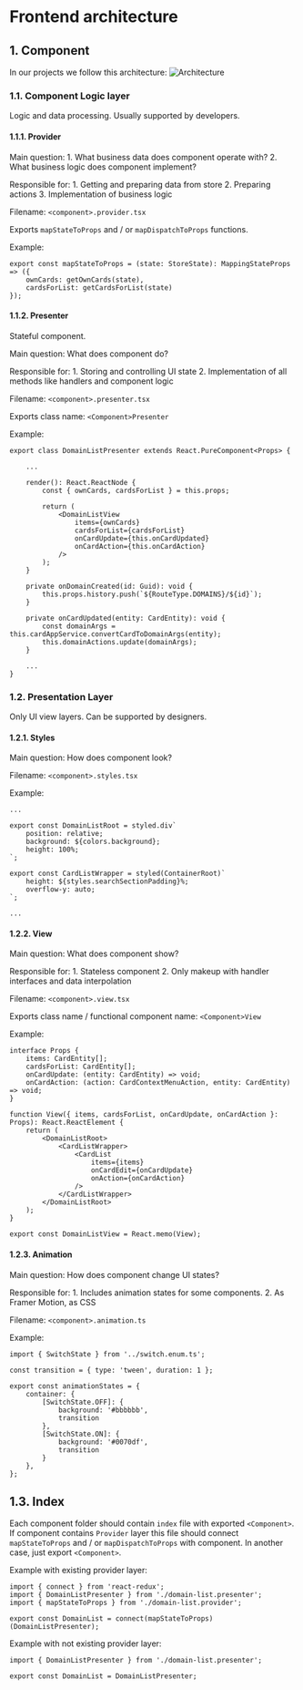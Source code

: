 # Frontend architecture

## 1. Component

In our projects we follow this architecture: ![Architecture](../.gitbook/assets/architecture%20%281%29.png)

### 1.1. Component Logic layer

Logic and data processing. Usually supported by developers.

#### 1.1.1. Provider

Main question: 1. What business data does component operate with? 2. What business logic does component implement?

Responsible for: 1. Getting and preparing data from store 2. Preparing actions 3. Implementation of business logic

Filename: `<component>.provider.tsx`

Exports `mapStateToProps` and / or `mapDispatchToProps` functions.

Example:

```text
export const mapStateToProps = (state: StoreState): MappingStateProps => ({
    ownCards: getOwnCards(state),
    cardsForList: getCardsForList(state)
});
```

#### 1.1.2. Presenter

Stateful component.

Main question: What does component do?

Responsible for: 1. Storing and controlling UI state 2. Implementation of all methods like handlers and component logic

Filename: `<component>.presenter.tsx`

Exports class name: `<Component>Presenter`

Example:

```text
export class DomainListPresenter extends React.PureComponent<Props> {

    ...

    render(): React.ReactNode {
        const { ownCards, cardsForList } = this.props;

        return (
            <DomainListView
                items={ownCards}
                cardsForList={cardsForList}
                onCardUpdate={this.onCardUpdated}
                onCardAction={this.onCardAction}
            />
        );
    }

    private onDomainCreated(id: Guid): void {
        this.props.history.push(`${RouteType.DOMAINS}/${id}`);
    }

    private onCardUpdated(entity: CardEntity): void {
        const domainArgs = this.cardAppService.convertCardToDomainArgs(entity);
        this.domainActions.update(domainArgs);
    }

    ...
}
```

### 1.2. Presentation Layer

Only UI view layers. Can be supported by designers.

#### 1.2.1. Styles

Main question: How does component look?

Filename: `<component>.styles.tsx`

Example:

```text
...

export const DomainListRoot = styled.div`
    position: relative;
    background: ${colors.background};
    height: 100%;
`;

export const CardListWrapper = styled(ContainerRoot)`
    height: ${styles.searchSectionPadding}%;
    overflow-y: auto;
`;

...
```

#### 1.2.2. View

Main question: What does component show?

Responsible for: 1. Stateless component 2. Only makeup with handler interfaces and data interpolation

Filename: `<component>.view.tsx`

Exports class name / functional component name: `<Component>View`

Example:

```text
interface Props {
    items: CardEntity[];
    cardsForList: CardEntity[];
    onCardUpdate: (entity: CardEntity) => void;
    onCardAction: (action: CardContextMenuAction, entity: CardEntity) => void;
}

function View({ items, cardsForList, onCardUpdate, onCardAction }: Props): React.ReactElement {
    return (
        <DomainListRoot>
            <CardListWrapper>
                <CardList
                    items={items}
                    onCardEdit={onCardUpdate}
                    onAction={onCardAction}
                />
            </CardListWrapper>
        </DomainListRoot>
    );
}

export const DomainListView = React.memo(View);
```

#### 1.2.3. Animation

Main question: How does component change UI states?

Responsible for: 1. Includes animation states for some components. 2. As Framer Motion, as CSS

Filename: `<component>.animation.ts`

Example:

```text
import { SwitchState } from '../switch.enum.ts';

const transition = { type: 'tween', duration: 1 };

export const animationStates = {
    container: {
        [SwitchState.OFF]: {
            background: '#bbbbbb',
            transition
        },
        [SwitchState.ON]: {
            background: '#0070df',
            transition
        }
    },
};
```

## 1.3. Index

Each component folder should contain `index` file with exported `<Component>`. If component contains `Provider` layer this file should connect `mapStateToProps` and / or `mapDispatchToProps` with component. In another case, just export `<Component>`.

Example with existing provider layer:

```text
import { connect } from 'react-redux';
import { DomainListPresenter } from './domain-list.presenter';
import { mapStateToProps } from './domain-list.provider';

export const DomainList = connect(mapStateToProps)(DomainListPresenter);
```

Example with not existing provider layer:

```text
import { DomainListPresenter } from './domain-list.presenter';

export const DomainList = DomainListPresenter;
```

